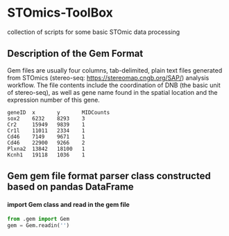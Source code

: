 # STOmics-ToolBox
collection of scripts for some basic STOmic data processing

## Description of the Gem Format

Gem files are usually four columns, tab-delimited, plain text files generated from STOmics (stereo-seq: https://stereomap.cngb.org/SAP/) analysis workflow. The file contents include the coordination of DNB (the basic unit of stereo-seq), as well as gene name found in the spatial location and the expression number of this gene.

    geneID  x       y       MIDCounts
    sox2    6232    8293    3
    Cr2     15949   9839    1
    Cr1l    11011   2334    1
    Cd46    7149    9671    1
    Cd46    22900   9266    2
    Plxna2  13842   18100   1
    Kcnh1   19118   1036    1

## Gem gem file format parser class constructed based on pandas DataFrame
#### import Gem class and read in the gem file
```python
from .gem import Gem
gem = Gem.readin('')
```
